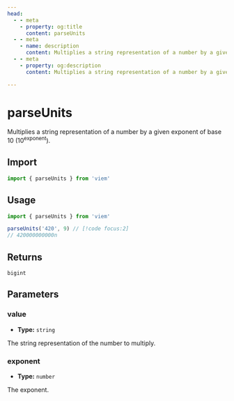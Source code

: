 ```yaml
---
head:
  - - meta
    - property: og:title
      content: parseUnits
  - - meta
    - name: description
      content: Multiplies a string representation of a number by a given exponent of base 10.
  - - meta
    - property: og:description
      content: Multiplies a string representation of a number by a given exponent of base 10.

---
```


# parseUnits

Multiplies a string representation of a number by a given exponent of base 10 (10<sup>exponent</sup>).

## Import

```ts
import { parseUnits } from 'viem'
```

## Usage

```ts
import { parseUnits } from 'viem'

parseUnits('420', 9) // [!code focus:2]
// 420000000000n
```

## Returns

`bigint`

## Parameters

### value

- **Type:** `string`

The string representation of the number to multiply.

### exponent 

- **Type:** `number`

The exponent.